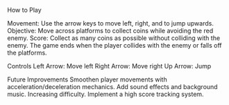 How to Play

Movement: Use the arrow keys to move left, right, and to jump upwards.
 Objective: Move across platforms to collect coins while avoiding the red enemy.
 Score: Collect as many coins as possible without colliding with the enemy.
 The game ends when the player collides with the enemy or falls off the platforms.

Controls
 Left Arrow: Move left
 Right Arrow: Move right
 Up Arrow: Jump

Future Improvements
 Smoothen player movements with acceleration/deceleration mechanics.
 Add sound effects and background music.
 Increasing difficulty.
 Implement a high score tracking system.